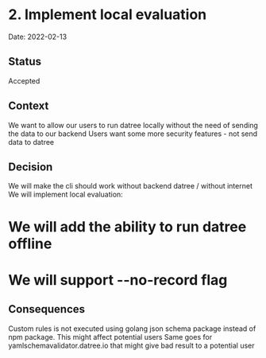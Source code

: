 # 2. Implement local evaluation

Date: 2022-02-13

## Status

Accepted

## Context

We want to allow our users to run datree locally without the need of sending the data to our backend
Users want some more security features - not send data to datree


## Decision

We will make the cli should work without backend datree / without internet
We will implement local evaluation:
# We will add the ability to run datree offline
# We will support --no-record flag

## Consequences

Custom rules is not executed using golang json schema package instead of npm package. This might affect potential users
Same goes for yamlschemavalidator.datree.io that might give bad result to a potential user
